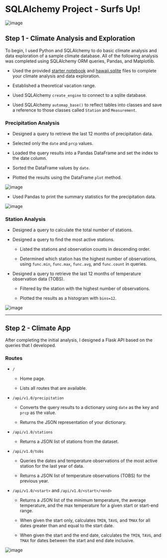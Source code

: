 # SQLAlchemy Project - Surfs Up!

![image](https://user-images.githubusercontent.com/69601778/118567612-f3b27380-b72a-11eb-9113-eb85d8d20363.png)

## Step 1 - Climate Analysis and Exploration

To begin, I used Python and SQLAlchemy to do basic climate analysis and data exploration of a sample climate database. All of the following analysis was completed using SQLAlchemy ORM queries, Pandas, and Matplotlib.

* Used the provided [starter notebook](climate_starter.ipynb) and [hawaii.sqlite](Resources/hawaii.sqlite) files to complete your climate analysis and data exploration.

* Established a theoretical vacation range.

* Used SQLAlchemy `create_engine` to connect to a sqlite database.

* Used SQLAlchemy `automap_base()` to reflect tables into classes and save a reference to those classes called `Station` and `Measurement`.

### Precipitation Analysis

* Designed a query to retrieve the last 12 months of precipitation data.

* Selected only the `date` and `prcp` values.

* Loaded the query results into a Pandas DataFrame and set the index to the date column.

* Sorted the DataFrame values by `date`.

* Plotted the results using the DataFrame `plot` method.

![image](https://user-images.githubusercontent.com/69601778/118567807-5277ed00-b72b-11eb-9687-172f3064091b.png)

* Used Pandas to print the summary statistics for the precipitation data.

![image](https://user-images.githubusercontent.com/69601778/118567788-49871b80-b72b-11eb-8478-3fcd37080e63.png)

### Station Analysis

* Designed a query to calculate the total number of stations.

* Designed a query to find the most active stations.

  * Listed the stations and observation counts in descending order.

  * Determined which station has the highest number of observations, using `func.min`, `func.max`, `func.avg`, and `func.count` in queries.

* Designed a query to retrieve the last 12 months of temperature observation data (TOBS).

  * Filtered by the station with the highest number of observations.

  * Plotted the results as a histogram with `bins=12`.

![image](https://user-images.githubusercontent.com/69601778/118567941-9965e280-b72b-11eb-93db-3afd4044c0ed.png)


- - -

## Step 2 - Climate App

After completing the initial analysis, I designed a Flask API based on the queries that I developed.

### Routes

* `/`

  * Home page.

  * Lists all routes that are available.

* `/api/v1.0/precipitation`

  * Converts the query results to a dictionary using `date` as the key and `prcp` as the value.

  * Returns the JSON representation of your dictionary.

* `/api/v1.0/stations`

  * Returns a JSON list of stations from the dataset.

* `/api/v1.0/tobs`
  * Queries the dates and temperature observations of the most active station for the last year of data.
  
  * Returns a JSON list of temperature observations (TOBS) for the previous year.

* `/api/v1.0/<start>` and `/api/v1.0/<start>/<end>`

  * Returns a JSON list of the minimum temperature, the average temperature, and the max temperature for a given start or start-end range.

  * When given the start only, calculates `TMIN`, `TAVG`, and `TMAX` for all dates greater than and equal to the start date.

  * When given the start and the end date, calculates the `TMIN`, `TAVG`, and `TMAX` for dates between the start and end date inclusive.

![image](https://user-images.githubusercontent.com/69601778/118568039-cf0acb80-b72b-11eb-84a1-81759b6178ef.png)
